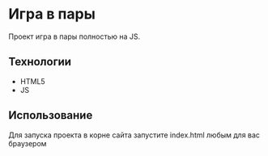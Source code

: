 # Игра в пары
Проект игра в пары полностью на JS. 

## Технологии
- HTML5
- JS

## Использование
Для запуска проекта в корне сайта запустите index.html любым для вас браузером
